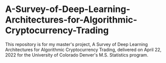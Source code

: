 # A-Survey-of-Deep-Learning-Architectures-for-Algorithmic-Cryptocurrency-Trading
This repository is for my master's project, A Survey of Deep Learning Architectures for Algorithmic Cryptocurrency Trading, delivered on April 22, 2022 for the University of Colorado Denver's M.S. Statistics program.
